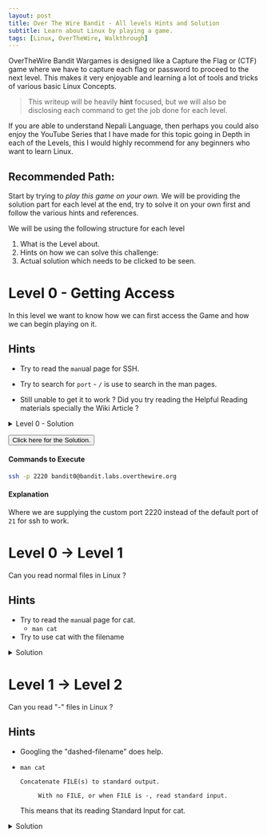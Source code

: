 ```yaml
---
layout: post
title: Over The Wire Bandit - All levels Hints and Solution
subtitle: Learn about Linux by playing a game.
tags: [Linux, OverTheWire, Walkthrough]
---
```


OverTheWire Bandit Wargames is designed like a Capture the Flag or (CTF) game where we have to capture each flag or password to proceed to the next level.
This makes it very enjoyable and learning a lot of tools and tricks of various basic Linux Concepts.

>This writeup will be heavily **hint** focused, but we will also be disclosing each command to get the job done for each level.

If you are able to understand Nepali Language, then perhaps you could also enjoy the YouTube Series that I have made for this topic going in Depth in each of the Levels, this I would highly recommend for any beginners who want to learn Linux. 

## Recommended Path:
Start by trying to *play this game on your own.* We will be providing the solution part for each level at the end, try to solve it on your own first and follow the various hints and references.

We will be using the following structure for each level
1. What is the Level about.
2. Hints on how we can solve this challenge:
3. Actual solution which needs to be clicked to be seen. 

# Level 0 - Getting Access
In this level we want to know how we can first access the Game and how we can begin playing on it.

## Hints

- Try to read the `man`ual page for SSH. 
- Try to search for `port` - `/` is use to search in the man pages.

- Still unable to get it to work ? Did you try reading the Helpful Reading materials specially the Wiki Article ?

<details>
  <summary> Level 0 - Solution </summary>
  
  #### Commands to Execute

  ```bash
  ssh -p 2220 bandit0@bandit.labs.overthewire.org
  ```

#### Explanation

Where we are supplying the custom port 2220 instead of the default port of `21` for ssh to work. 

</details>


<button class="collapsible" id="yaml">Click here for the Solution.</button>

<div class="content" id="yamldata" markdown="1">

#### Commands to Execute

  ```bash
  ssh -p 2220 bandit0@bandit.labs.overthewire.org
  ```

#### Explanation

Where we are supplying the custom port 2220 instead of the default port of `21` for ssh to work. 

</div>



# Level 0 -> Level 1

Can you read normal files in Linux ?

## Hints

- Try to read the `man`ual page for cat. 
  - `man cat`
- Try to use cat with the filename 

<details>
  <summary> Solution </summary>
  
  #### Commands to Execute
  ```bash
  cat readme
  ```
#### Explanation

Where we are reading the file and displaying its content in the Standard Out or in the screen.
</details>

# Level 1 -> Level 2

Can you read "-" files in Linux ?

## Hints

- Googling the "dashed-filename" does help.
- `man cat`

  ```
  Concatenate FILE(s) to standard output.

       With no FILE, or when FILE is -, read standard input.
  ```

  This means that its reading Standard Input for cat. 

<details>
  <summary> Solution </summary>
  
  Any of the following commands are valid.
  
  #### Commands to Execute

  ```bash
  cat ./-
  ```

#### Explanation
To tell the cat command that "-" here refers to a file we use a relative reference from ./ - which is the current directory.

</details>

